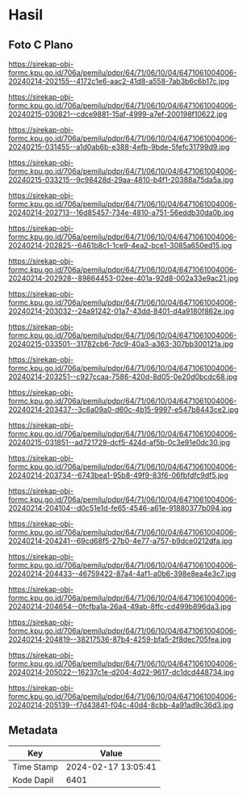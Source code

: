 # Hasil

## Foto C Plano

https://sirekap-obj-formc.kpu.go.id/706a/pemilu/pdpr/64/71/06/10/04/6471061004006-20240214-202155--4172c1e6-aac2-41d8-a558-7ab3b6c6b17c.jpg

https://sirekap-obj-formc.kpu.go.id/706a/pemilu/pdpr/64/71/06/10/04/6471061004006-20240215-030821--cdce9881-15af-4999-a7ef-200198f10622.jpg

https://sirekap-obj-formc.kpu.go.id/706a/pemilu/pdpr/64/71/06/10/04/6471061004006-20240215-031455--a1d0ab6b-e388-4efb-9bde-5fefc31799d9.jpg

https://sirekap-obj-formc.kpu.go.id/706a/pemilu/pdpr/64/71/06/10/04/6471061004006-20240215-033215--9c98428d-29aa-4810-b4f1-20388a75da5a.jpg

https://sirekap-obj-formc.kpu.go.id/706a/pemilu/pdpr/64/71/06/10/04/6471061004006-20240214-202713--16d85457-734e-4810-a751-56eddb30da0b.jpg

https://sirekap-obj-formc.kpu.go.id/706a/pemilu/pdpr/64/71/06/10/04/6471061004006-20240214-202825--6461b8c1-1ce9-4ea2-bce1-3085a650ed15.jpg

https://sirekap-obj-formc.kpu.go.id/706a/pemilu/pdpr/64/71/06/10/04/6471061004006-20240214-202928--89864453-02ee-401a-92d8-002a33e9ac21.jpg

https://sirekap-obj-formc.kpu.go.id/706a/pemilu/pdpr/64/71/06/10/04/6471061004006-20240214-203032--24a91242-01a7-43dd-8401-d4a9180f862e.jpg

https://sirekap-obj-formc.kpu.go.id/706a/pemilu/pdpr/64/71/06/10/04/6471061004006-20240215-033501--31782cb6-7dc9-40a3-a363-307bb300121a.jpg

https://sirekap-obj-formc.kpu.go.id/706a/pemilu/pdpr/64/71/06/10/04/6471061004006-20240214-203251--c927ccaa-7586-420d-8d05-0e20d0bcdc68.jpg

https://sirekap-obj-formc.kpu.go.id/706a/pemilu/pdpr/64/71/06/10/04/6471061004006-20240214-203437--3c6a09a0-d60c-4b15-9997-e547b8443ce2.jpg

https://sirekap-obj-formc.kpu.go.id/706a/pemilu/pdpr/64/71/06/10/04/6471061004006-20240215-031851--ad721729-dcf5-424d-af5b-0c3e91e0dc30.jpg

https://sirekap-obj-formc.kpu.go.id/706a/pemilu/pdpr/64/71/06/10/04/6471061004006-20240214-203734--6743bea1-95b8-49f9-83f6-06fbfdfc9df5.jpg

https://sirekap-obj-formc.kpu.go.id/706a/pemilu/pdpr/64/71/06/10/04/6471061004006-20240214-204104--d0c51e1d-fe65-4546-a61e-91880377b094.jpg

https://sirekap-obj-formc.kpu.go.id/706a/pemilu/pdpr/64/71/06/10/04/6471061004006-20240214-204241--69cd68f5-27b0-4e77-a757-b9dce0212dfa.jpg

https://sirekap-obj-formc.kpu.go.id/706a/pemilu/pdpr/64/71/06/10/04/6471061004006-20240214-204433--46759422-87a4-4af1-a0b6-398e8ea4e3c7.jpg

https://sirekap-obj-formc.kpu.go.id/706a/pemilu/pdpr/64/71/06/10/04/6471061004006-20240214-204654--0fcfba1a-26a4-49ab-8ffc-cd499b896da3.jpg

https://sirekap-obj-formc.kpu.go.id/706a/pemilu/pdpr/64/71/06/10/04/6471061004006-20240214-204819--38217536-87b4-4259-bfa5-2f8dec705fea.jpg

https://sirekap-obj-formc.kpu.go.id/706a/pemilu/pdpr/64/71/06/10/04/6471061004006-20240214-205022--16237c1e-d204-4d22-9617-dc1dcd448734.jpg

https://sirekap-obj-formc.kpu.go.id/706a/pemilu/pdpr/64/71/06/10/04/6471061004006-20240214-205139--f7d43841-f04c-40d4-8cbb-4a91ad9c36d3.jpg


## Metadata

| Key        | Value               |
| ---------- | ------------------- |
| Time Stamp | 2024-02-17 13:05:41 |
| Kode Dapil | 6401                |



